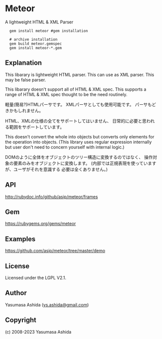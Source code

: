 
Meteor
==================
 A lightweight HTML & XML Parser

```shell
  gem install meteor #gem installation
```
```shell
  # archive installation
  gem build meteor.gemspec
  gem install meteor-*.gem
```

## Explanation
This libarary is lightweight HTML parser.
This can use as XML parser.
This may be false parser.

This libarary doesn't support all of HTML & XML spec.
This supports a range of HTML & XML spec
thought to be the need routinely.

軽量(簡易?)HTMLパーサです。
XMLパーサとしても使用可能です。
パーサもどきかもしれません。

HTML、XMLの仕様の全てをサポートしてはいません、
日常的に必要と思われる範囲をサポートしています。

This doesn't convert the whole into objects but
converts only elements for the operation into objects.
(This library uses regular expression internally but user
don't need to concern yourself with internal logic.)

DOMのように全体をオブジェクトのツリー構造に変換するのではなく、
操作対象の要素のみをオブジェクトに変換します。
(内部では正規表現を使っていますが、ユーザがそれを意識する
必要は全くありません。)

## API
http://rubydoc.info/github/asip/meteor/frames

## Gem
https://rubygems.org/gems/meteor

## Examples
https://github.com/asip/meteor/tree/master/demo

## License
Licensed under the LGPL V2.1.

## Author
 Yasumasa Ashida (ys.ashida@gmail.com)

## Copyright
(c) 2008-2023 Yasumasa Ashida
